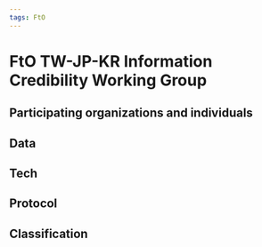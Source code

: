 ```yaml
---
tags: FtO
---
```

# FtO TW-JP-KR Information Credibility Working Group

## Participating organizations and individuals

## Data

## Tech

## Protocol

## Classification

